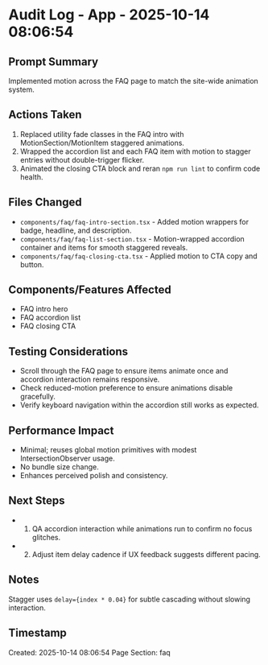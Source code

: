# Audit Log - App - 2025-10-14 08:06:54

## Prompt Summary

Implemented motion across the FAQ page to match the site-wide animation system.

## Actions Taken

1. Replaced utility fade classes in the FAQ intro with MotionSection/MotionItem staggered animations.
2. Wrapped the accordion list and each FAQ item with motion to stagger entries without double-trigger flicker.
3. Animated the closing CTA block and reran `npm run lint` to confirm code health.

## Files Changed

- `components/faq/faq-intro-section.tsx` - Added motion wrappers for badge, headline, and description.
- `components/faq/faq-list-section.tsx` - Motion-wrapped accordion container and items for smooth staggered reveals.
- `components/faq/faq-closing-cta.tsx` - Applied motion to CTA copy and button.

## Components/Features Affected

- FAQ intro hero
- FAQ accordion list
- FAQ closing CTA

## Testing Considerations

- Scroll through the FAQ page to ensure items animate once and accordion interaction remains responsive.
- Check reduced-motion preference to ensure animations disable gracefully.
- Verify keyboard navigation within the accordion still works as expected.

## Performance Impact

- Minimal; reuses global motion primitives with modest IntersectionObserver usage.
- No bundle size change.
- Enhances perceived polish and consistency.

## Next Steps

- 1. QA accordion interaction while animations run to confirm no focus glitches.
- 2. Adjust item delay cadence if UX feedback suggests different pacing.

## Notes

Stagger uses `delay={index * 0.04}` for subtle cascading without slowing interaction.

## Timestamp

Created: 2025-10-14 08:06:54
Page Section: faq
